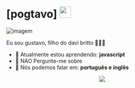 # [pogtavo] <img src="https://github.com/TheDudeThatCode/TheDudeThatCode/blob/master/Assets/Mario_Hello_Big.gif" width="30px">

![imagem](https://25.media.tumblr.com/034cbde93ca43ccaf7acd7e4232eeccf/tumblr_msieuuvps91sgkj5wo1_500.gif)

Eu sou gustavo, filho do davi britto 👨🏻‍💻 

- 🚀 Atualmente estou aprendendo: <strong>javascript</strong> 
- 💬 NAO Pergunte-me sobre
- 📣 Nós podemos falar em: <strong>português e inglês</strong>

<div align="center">

  <a href="#" alt="Gmail">
    <img src="https://img.shields.io/badge/-Gmail-FF0000?style=flat-square&labelColor=FF0000&logo=gmail&logoColor=white&link=gustavovanderley2008@gmail.com"/></a>

</div>
